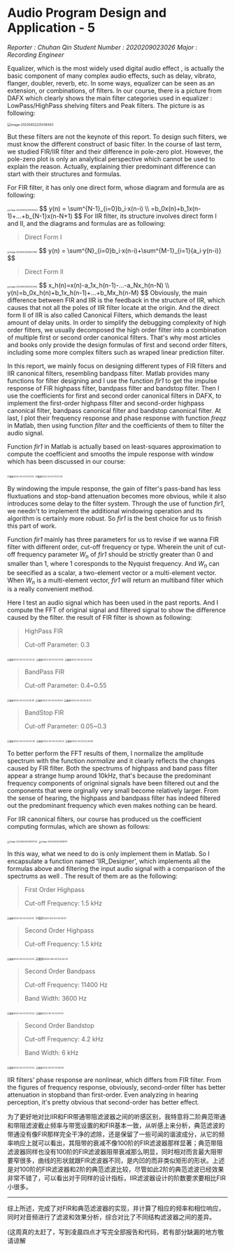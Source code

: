 # Audio Program Design and Application - 5

*Reporter : Chuhan Qin  Student Number : 2020209023026  Major : Recording Engineer*

  Equalizer, which is the most widely used digital audio effect , is actually the basic component of many complex audio effects, such as delay, vibrato, flanger, doubler, reverb, etc.  In some ways, equalizer can be seen as an extension, or combinations, of filters. In our course, there is a picture from DAFX which clearly shows the main filter categories used in equalizer : LowPass/HighPass shelving filters and Peak filters. The picture is as following:

<img src="./assets/image-20230402225438443.png" alt="image-20230402225438443" style="zoom:50%;" />

  But these filters are not the keynote of this report. To design such filters, we must know the different construct of basic filter. In the course of last term, we studied FIR/IIR filter and their difference in pole-zero plot. However, the pole-zero plot is only an analytical perspective which cannot be used to explain the reason. Actually, explaining thier predominant difference can start with their structures and formulas. 

  For FIR filter, it has only one direct form, whose diagram and formula are as following:

<img src="./assets/image-20230402230530243.png" alt="image-20230402230530243" style="zoom: 33%;" />
$$
y(n) = \sum^{N-1}_{i=0}b_i·x(n-i) \\
=b_0x(n)+b_1x(n-1)+...+b_{N-1}x(n-N+1)
$$
  For IIR filter, its structure involves direct form I and II, and the diagrams and formulas are as following:

> Direct Form I

<img src="./assets/image-20230403001657446.png" alt="image-20230403001657446" style="zoom:33%;" />
$$
y(n) = \sum^{N}_{i=0}b_i·x(n-i)+\sum^{M-1}_{i=1}{a_i·y(n-i)}
$$

> Direct Form II

<img src="./assets/image-20230403002023163.png" alt="image-20230403002023163" style="zoom:33%;" />
$$
x_h(n)=x(n)-a_1x_h(n-1)-...-a_Nx_h(n-N) \\
y(n)=b_0x_h(n)+b_1x_h(n-1)+...+b_Mx_h(n-M)
$$
  Obviously, the main difference between FIR and IIR is the feedback in the structure of IIR, which causes that not all the poles of IIR filter locate at the origin. And the direct form II of IIR is also called Canonical Filters, which demands the least amount of delay units. In order to simplify the debugging complexity of high order filters, we usually decomposed the high order filter into a combination of multiple first or second order canonical filters. That's why most articles and books only provide the design formulas of first and second order filters, including some more complex filters such as wraped linear prediction filter.

  In this report, we mainly focus on designing different types of FIR filters and IIR canonical filters, resembling bandpass filter. Matlab provides many functions for filter designing and I use the function *fir1* to get the impulse response of FIR highpass filter, bandpass filter and bandstop filter. Then I use the coefficients for first and second order canonical filters in DAFX, to implement the first-order highpass filter and second-order highpass canonical filter, bandpass canonical filter and bandstop canonical filter. At last, I plot their frequency response and phase response with function *freqz* in Matlab, then using function *filter* and the coefficients of them to filter the audio signal.

  Function *fir1* in Matlab is actually based on least-squares approximation to compute the coefficient and smooths the impule response with window which has been discussed in our course:

<img src="./assets/截屏2023-04-03 01.03.19.png" alt="截屏2023-04-03 01.03.19" style="zoom: 33%;" />

<img src="./assets/截屏2023-04-03 01.03.39.png" alt="截屏2023-04-03 01.03.39" style="zoom: 33%;" />

  By windowing the impule response, the gain of filter's pass-band has less fluxtuations and stop-band attenuation becomes more obvious, while it also introduces some delay to the filter system. Through the use of function *fir1*, we needn't to implement the additional windowing operation and its algorithm is certainly more robust. So *fir1* is the best choice for us to finish this part of work. 

  Function *fir1* mainly has three parameters for us to revise if we wanna FIR filter with different order, cut-off frequency or type. Wherein the unit of cut-off frequency parameter $W_n$ of *fir1* should be strictly greater than 0 and smaller than 1, where 1 coresponds to the Nyquist frequency. And $W_n$ can be seecified as a scalar, a two-element vector or a multi-element vector. When $W_n$ is a multi-element vector, *fir1* will return an multiband filter which is a really convenient method.

  Here I test an audio signal which has been used in the past reports. And I compute the FFT of original signal and filtered signal to show the difference caused by the filter. the result of FIR filter is shown as following:

> HighPass FIR
>
> Cut-off Parameter: 0.3

<img src="./assets/截屏2023-04-03 02.02.32.png" alt="截屏2023-04-03 02.02.32" style="zoom: 33%;" />

<img src="./assets/截屏2023-04-03 02.03.16.png" alt="截屏2023-04-03 02.03.16" style="zoom:33%;" />

<img src="./assets/截屏2023-04-03 02.25.26.png" alt="截屏2023-04-03 02.25.26" style="zoom:33%;" />



> BandPass FIR
>
> Cut-off Parameter: 0.4~0.55

<img src="./assets/截屏2023-04-03 02.18.39.png" alt="截屏2023-04-03 02.18.39" style="zoom:33%;" />

<img src="./assets/截屏2023-04-03 02.18.54.png" alt="截屏2023-04-03 02.18.54" style="zoom:33%;" />

<img src="./assets/截屏2023-04-03 02.25.51.png" alt="截屏2023-04-03 02.25.51" style="zoom:33%;" />



> BandStop FIR
>
> Cut-off Parameter: 0.05~0.3

<img src="./assets/截屏2023-04-03 03.45.49.png" alt="截屏2023-04-03 03.45.49" style="zoom:33%;" />

<img src="./assets/截屏2023-04-03 03.45.23.png" alt="截屏2023-04-03 03.45.23" style="zoom:33%;" />

<img src="./assets/截屏2023-04-03 02.26.08.png" alt="截屏2023-04-03 02.26.08" style="zoom:33%;" />

  To better perform the FFT results of them, I normalize the amplitude spectrum with the function *normalize*   and it clearly reflects the changes caused by FIR filter. Both the spectrums of highpass and band pass filter appear a strange hump around 10kHz, that's because the predominant frequency components of origninal signals have been filtered out and the components that were orginally very small become relatively larger. From the sense of hearing, the highpass and bandpass filter has indeed filtered out the predominant frequency which even makes nothing can be heard.



  For IIR canonical filters, our course has produced us the coefficient computing formulas, which are shown as follows:

<img src="./assets/image-20230403031607538.png" alt="image-20230403031607538" style="zoom:33%;" />

<img src="./assets/image-20230403031616011.png" alt="image-20230403031616011" style="zoom:33%;" />

  In this way, what we need to do is only implement them in Matlab. So I encapsulate a function named 'IIR_Designer', which implements all the formulas above and filtering the input audio signal with a comparison of the spectrums as well . The result of them are as the following:

> First Order Highpass
>
> Cut-off Frequency: 1.5 kHz

<img src="./assets/截屏2023-04-03 03.19.07.png" alt="截屏2023-04-03 03.19.07" style="zoom:33%;" />

<img src="./assets/截屏2023-04-03 03.19.57.png" alt="截屏2023-04-03 03.19.57" style="zoom: 38%;" />

> Second Order Highpass
>
> Cut-off Frequency: 1.5 kHz

<img src="./assets/截屏2023-04-03 03.22.10-0463335.png" alt="截屏2023-04-03 03.22.10" style="zoom:33%;" />

<img src="./assets/截屏2023-04-03 03.22.31.png" alt="截屏2023-04-03 03.22.31" style="zoom:39%;" />

> Second Order Bandpass
>
> Cut-off Frequency: 11400 Hz
>
> Band Width: 3600 Hz

<img src="./assets/截屏2023-04-03 03.47.23.png" alt="截屏2023-04-03 03.47.23" style="zoom:33%;" />

<img src="./assets/截屏2023-04-03 03.47.43.png" alt="截屏2023-04-03 03.47.43" style="zoom:33%;" />

> Second Order Bandstop
>
> Cut-off Frequency: 4.2 kHz
>
> Band Width: 6 kHz

<img src="./assets/截屏2023-04-03 03.47.52.png" alt="截屏2023-04-03 03.47.52" style="zoom:33%;" />

<img src="./assets/截屏2023-04-03 03.48.08.png" alt="截屏2023-04-03 03.48.08" style="zoom:33%;" />

  IIR filters' phase response are nonlinear, which differs from FIR filter. From the figures of frequency response, obviously, second-order filter has better attenuation in stopband than first-order. Even analyzing in hearing perception, it's pretty obvious that second-order has better effect. 

  为了更好地对比IIR和FIR带通带阻滤波器之间的听感区别，我特意将二阶典范带通和带阻滤波截止频率与带宽设置的和FIR基本一致，从听感上来分析，典范滤波的带通没有像FIR那样完全干净的滤除，还是保留了一些可闻的谐波成分，从它的频率响应上就可以看出，其阻带的衰减不像100阶的FIR滤波器那样显著；典范带阻滤波器同样也没有100阶的FIR滤波器阻带衰减那么明显，同时相对而言最大阻带要窄很多，曲线的形状就跟FIR滤波器不同，是内凹的而非类似矩形的形状。上述是对100阶的FIR滤波器和2阶的典范滤波比较，尽管如此2阶的典范滤波已经效果非常不错了，可以看出对于同样的设计指标，IIR滤波器设计的阶数要求要相比FIR小很多。



---

  综上所述，完成了对FIR和典范滤波器的实现，并计算了相应的频率和相位响应，同时对音频进行了滤波和效果分析，综合对比了不同结构滤波器之间的差异。

  (这周真的太赶了，写到凌晨四点才写完全部报告和代码，若有部分缺漏的地方敬请谅解